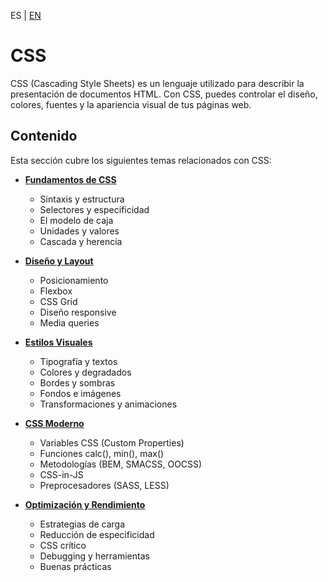 <!-- MULTILANGUAJE MENU START -->
ES | [EN](https://lckpig.gitbook.io/practical-dev-handbook/css/README.md)
<!-- MULTILANGUAJE MENU END -->

# CSS

CSS (Cascading Style Sheets) es un lenguaje utilizado para describir la presentación de documentos HTML. Con CSS, puedes controlar el diseño, colores, fuentes y la apariencia visual de tus páginas web.

## Contenido

Esta sección cubre los siguientes temas relacionados con CSS:

- **[Fundamentos de CSS](fundamentals/README.md)**
  - Sintaxis y estructura
  - Selectores y especificidad
  - El modelo de caja
  - Unidades y valores
  - Cascada y herencia

- **[Diseño y Layout](layout/README.md)**
  - Posicionamiento
  - Flexbox
  - CSS Grid
  - Diseño responsive
  - Media queries

- **[Estilos Visuales](visual/README.md)**
  - Tipografía y textos
  - Colores y degradados
  - Bordes y sombras
  - Fondos e imágenes
  - Transformaciones y animaciones

- **[CSS Moderno](modern/README.md)**
  - Variables CSS (Custom Properties)
  - Funciones calc(), min(), max()
  - Metodologías (BEM, SMACSS, OOCSS)
  - CSS-in-JS
  - Preprocesadores (SASS, LESS)

- **[Optimización y Rendimiento](performance/README.md)**
  - Estrategias de carga
  - Reducción de especificidad
  - CSS crítico
  - Debugging y herramientas
  - Buenas prácticas
